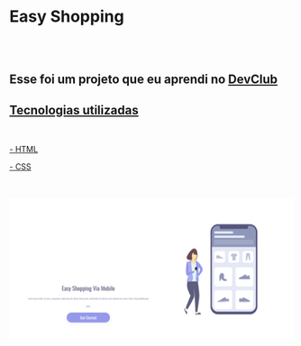 <h1>Easy Shopping</h1>
<br>
<br>
<h2>Esse foi um projeto que eu aprendi no <a href="https://redolfomori.com.br/devclub">DevClub</h2>

<h2>Tecnologias utilizadas </h2>
<br>
<p> - HTML </p>
<p> - CSS  </p>

<br>
<br>

<img src="https://github.com/cleverson09207/easy-shopping/blob/main/img/desktop.png?raw=true" />
